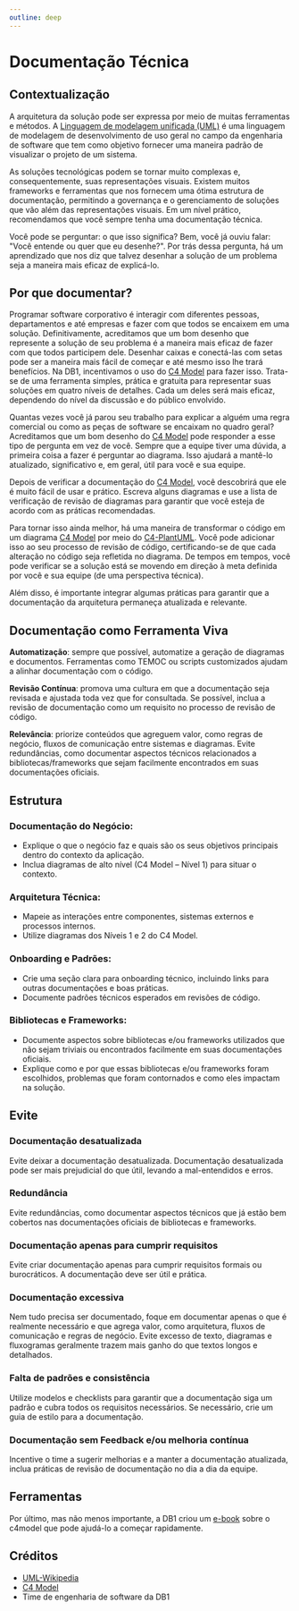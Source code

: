 ```yaml
---
outline: deep
---
```


# Documentação Técnica

## Contextualização

A arquitetura da solução pode ser expressa por meio de muitas ferramentas e métodos. A [Linguagem de modelagem unificada (UML)](https://en.wikipedia.org/wiki/Unified_Modeling_Language) é uma linguagem de modelagem de desenvolvimento de uso geral no campo da engenharia de software que tem como objetivo fornecer uma maneira padrão de visualizar o projeto de um sistema.

As soluções tecnológicas podem se tornar muito complexas e, consequentemente, suas representações visuais. Existem muitos frameworks e ferramentas que nos fornecem uma ótima estrutura de documentação, permitindo a governança e o gerenciamento de soluções que vão além das representações visuais. Em um nível prático, recomendamos que você sempre tenha uma documentação técnica.

Você pode se perguntar: o que isso significa? Bem, você já ouviu falar: "Você entende ou quer que eu desenhe?". Por trás dessa pergunta, há um aprendizado que nos diz que talvez desenhar a solução de um problema seja a maneira mais eficaz de explicá-lo.

## Por que documentar?

Programar software corporativo é interagir com diferentes pessoas, departamentos e até empresas e fazer com que todos se encaixem em uma solução. Definitivamente, acreditamos que um bom desenho que represente a solução de seu problema é a maneira mais eficaz de fazer com que todos participem dele. Desenhar caixas e conectá-las com setas pode ser a maneira mais fácil de começar e até mesmo isso lhe trará benefícios. Na DB1, incentivamos o uso do [C4 Model](https://c4model.com) para fazer isso. Trata-se de uma ferramenta simples, prática e gratuita para representar suas soluções em quatro níveis de detalhes. Cada um deles será mais eficaz, dependendo do nível da discussão e do público envolvido.

Quantas vezes você já parou seu trabalho para explicar a alguém uma regra comercial ou como as peças de software se encaixam no quadro geral? Acreditamos que um bom desenho do [C4 Model](https://c4model.com) pode responder a esse tipo de pergunta em vez de você. Sempre que a equipe tiver uma dúvida, a primeira coisa a fazer é perguntar ao diagrama. Isso ajudará a mantê-lo atualizado, significativo e, em geral, útil para você e sua equipe.

Depois de verificar a documentação do [C4 Model](https://c4model.com), você descobrirá que ele é muito fácil de usar e prático. Escreva alguns diagramas e use a lista de verificação de revisão de diagramas para garantir que você esteja de acordo com as práticas recomendadas.

Para tornar isso ainda melhor, há uma maneira de transformar o código em um diagrama [C4 Model](https://c4model.com) por meio do [C4-PlantUML](https://github.com/plantuml-stdlib/C4-PlantUML). Você pode adicionar isso ao seu processo de revisão de código, certificando-se de que cada alteração no código seja refletida no diagrama. De tempos em tempos, você pode verificar se a solução está se movendo em direção à meta definida por você e sua equipe (de uma perspectiva técnica).

Além disso, é importante integrar algumas práticas para garantir que a documentação da arquitetura permaneça atualizada e relevante.

## Documentação como Ferramenta Viva

**Automatização**: sempre que possível, automatize a geração de diagramas e documentos. Ferramentas como TEMOC ou scripts customizados ajudam a alinhar documentação com o código.

**Revisão Contínua**: promova uma cultura em que a documentação seja revisada e ajustada toda vez que for consultada. Se possível, inclua a revisão de documentação como um requisito no processo de revisão de código.

**Relevância**: priorize conteúdos que agreguem valor, como regras de negócio, fluxos de comunicação entre sistemas e diagramas. Evite redundâncias, como documentar aspectos técnicos relacionados a bibliotecas/frameworks que sejam facilmente encontrados em suas documentações oficiais.

## Estrutura

### Documentação do Negócio:
    
* Explique o que o negócio faz e quais são os seus objetivos principais dentro do contexto da aplicação.
* Inclua diagramas de alto nível (C4 Model – Nível 1) para situar o contexto.

### Arquitetura Técnica:

* Mapeie as interações entre componentes, sistemas externos e processos internos.
* Utilize diagramas dos Níveis 1 e 2 do C4 Model.

### Onboarding e Padrões:

* Crie uma seção clara para onboarding técnico, incluindo links para outras documentações e boas práticas.
* Documente padrões técnicos esperados em revisões de código.

### Bibliotecas e Frameworks:

* Documente aspectos sobre bibliotecas e/ou frameworks utilizados que não sejam triviais ou encontrados facilmente em suas documentações oficiais.
* Explique como e por que essas bibliotecas e/ou frameworks foram escolhidos, problemas que foram contornados e como eles impactam na solução. 

## Evite

### Documentação desatualizada

Evite deixar a documentação desatualizada. Documentação desatualizada pode ser mais prejudicial do que útil, levando a mal-entendidos e erros.

### Redundância

Evite redundâncias, como documentar aspectos técnicos que já estão bem cobertos nas documentações oficiais de bibliotecas e frameworks.

### Documentação apenas para cumprir requisitos

Evite criar documentação apenas para cumprir requisitos formais ou burocráticos. A documentação deve ser útil e prática.

### Documentação excessiva

Nem tudo precisa ser documentado, foque em documentar apenas o que é realmente necessário e que agrega valor, como arquitetura, fluxos de comunicação e regras de negócio.
Evite excesso de texto, diagramas e fluxogramas geralmente trazem mais ganho do que textos longos e detalhados.

### Falta de padrões e consistência

Utilize modelos e checklists para garantir que a documentação siga um padrão e cubra todos os requisitos necessários. 
Se necessário, crie um guia de estilo para a documentação.

### Documentação sem Feedback e/ou melhoria contínua

Incentive o time a sugerir melhorias e a manter a documentação atualizada, inclua práticas de revisão de documentação no dia a dia da equipe.

## Ferramentas

Por último, mas não menos importante, a DB1 criou um [e-book](/assets/ebooks/GEP_2021_EBOOK_ARQUITETURA.pdf) sobre o c4model que pode ajudá-lo a começar rapidamente.

## Créditos

- [UML-Wikipedia](https://en.wikipedia.org/wiki/Unified_Modeling_Language)
- [C4 Model](https://c4model.com)
- Time de engenharia de software da DB1
